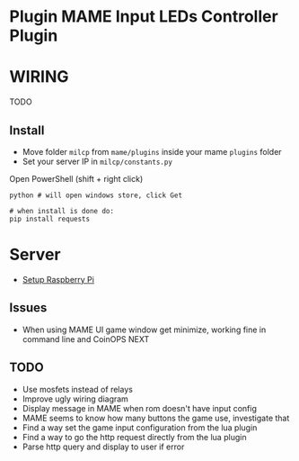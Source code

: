 # Plugin MAME Input LEDs Controller Plugin

# WIRING

TODO

## Install

- Move folder `milcp` from `mame/plugins` inside your mame `plugins` folder
- Set your server IP in `milcp/constants.py`

Open PowerShell (shift + right click)

```
python # will open windows store, click Get

# when install is done do:
pip install requests
```

# Server

- [Setup Raspberry Pi](/rpi-server)

## Issues

- When using MAME UI game window get minimize, working fine in command line and CoinOPS NEXT

## TODO

- Use mosfets instead of relays
- Improve ugly wiring diagram
- Display message in MAME when rom doesn't have input config
- MAME seems to know how many buttons the game use, investigate that
- Find a way set the game input configuration from the lua plugin
- Find a way to go the http request directly from the lua plugin
- Parse http query and display to user if error
